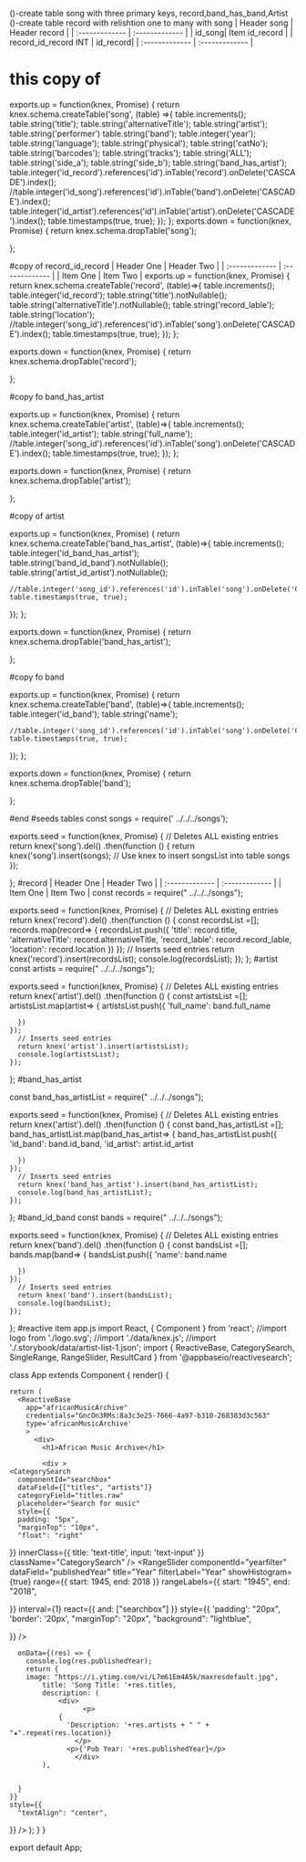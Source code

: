 ()-create table song with three primary keys, record,band_has_band,Artist
()-create table record with relishtion one to many with song
 | Header song     | Header record     |
| :------------- | :------------- |
|  id_song| Item  id_record   |
| record_id_record INT | id_record|
| :------------- | :------------- |
# this copy of

exports.up = function(knex, Promise) {
  return knex.schema.createTable('song', (table) =>{
    table.increments();
    table.string('title');
    table.string('alternativeTitle');
    table.string('artist');
    table.string('performer')
    table.string('band');
    table.integer('year');
    table.string('language');
    table.string('physical');
    table.string('catNo');
    table.string('barcodes');
    table.string('tracks');
    table.string('ALL');
    table.string('side_a');
    table.string('side_b');
    table.string('band_has_artist');
    table.integer('id_record').references('id').inTable('record').onDelete('CASCADE').index();
    //table.integer('id_song').references('id').inTable('band').onDelete('CASCADE').index();
    table.integer('id_artist').references('id').inTable('artist').onDelete('CASCADE').index();
  table.timestamps(true, true);
  });
};
exports.down = function(knex, Promise) {
  return knex.schema.dropTable('song');

};

#copy of record_id_record | Header One     | Header Two     |
| :------------- | :------------- |
| Item One       | Item Two       |
exports.up = function(knex, Promise) {
  return knex.schema.createTable('record', (table)=>{
    table.increments();
    table.integer('id_record');
    table.string('title').notNullable();
    table.string('alternativeTitle').notNullable();
    table.string('record_lable');
    table.string('location');
    //table.integer('song_id').references('id').inTable('song').onDelete('CASCADE').index();
    table.timestamps(true, true);
});
};

exports.down = function(knex, Promise) {
  return knex.schema.dropTable('record');

};

#copy fo band_has_artist

exports.up = function(knex, Promise) {
  return knex.schema.createTable('artist', (table)=>{
    table.increments();
    table.integer('id_artist');
    table.string('full_name');
    //table.integer('song_id').references('id').inTable('song').onDelete('CASCADE').index();
    table.timestamps(true, true);
});
};

exports.down = function(knex, Promise) {
  return knex.schema.dropTable('artist');

};


#copy of artist

exports.up = function(knex, Promise) {
  return knex.schema.createTable('band_has_artist', (table)=>{
    table.increments();
    table.integer('id_band_has_artist');
    table.string('band_id_band').notNullable();
    table.string('artist_id_artist').notNullable();

    //table.integer('song_id').references('id').inTable('song').onDelete('CASCADE').index();
    table.timestamps(true, true);
});
};

exports.down = function(knex, Promise) {
  return knex.schema.dropTable('band_has_artist');

};

#copy fo band

exports.up = function(knex, Promise) {
  return knex.schema.createTable('band', (table)=>{
    table.increments();
    table.integer('id_band');
    table.string('name');

    //table.integer('song_id').references('id').inTable('song').onDelete('CASCADE').index();
    table.timestamps(true, true);
});
};

exports.down = function(knex, Promise) {
  return knex.schema.dropTable('band');

};

#end
#seeds tables
const songs = require(' ../../../songs');

exports.seed = function(knex, Promise) {
  // Deletes ALL existing entries
  return knex('song').del()
    .then(function () {
      return knex('song').insert(songs);
      // Use knex to insert songsList into table songs
  });

};
#record | Header One     | Header Two     |
| :------------- | :------------- |
| Item One       | Item Two       |
const records = require(" ../../../songs");

exports.seed = function(knex, Promise) {
  // Deletes ALL existing entries
  return knex('record').del()
    .then(function () {
      const recordsList =[];
    records.map(record=> {
    recordsList.push({
        'title': record.title,
        'alternativeTitle': record.alternativeTitle,
        'record_lable': record.record_lable,
        'location': record.location
      })
    });
      // Inserts seed entries
      return knex('record').insert(recordsList);
      console.log(recordsList);
    });
};
#artist
const artists = require(" ../../../songs");

exports.seed = function(knex, Promise) {
  // Deletes ALL existing entries
  return knex('artist').del()
    .then(function () {
      const artistsList =[];
    artistsList.map(artist=> {
    artistsList.push({
        'full_name': band.full_name

      })
    });
      // Inserts seed entries
      return knex('artist').insert(artistsList);
      console.log(artistsList);
    });
};
#band_has_artist

const band_has_artistList = require(" ../../../songs");

exports.seed = function(knex, Promise) {
  // Deletes ALL existing entries
  return knex('artist').del()
    .then(function () {
      const band_has_artistList =[];
    band_has_artistList.map(band_has_artist=> {
    band_has_artistList.push({
        'id_band': band.id_band,
        'id_artist': artist.id_artist

      })
    });
      // Inserts seed entries
      return knex('band_has_artist').insert(band_has_artistList);
      console.log(band_has_artistList);
    });
};
#band_id_band
const bands = require(" ../../../songs");

exports.seed = function(knex, Promise) {
  // Deletes ALL existing entries
  return knex('band').del()
    .then(function () {
      const bandsList =[];
    bands.map(band=> {
    bandsList.push({
        'name': band.name


      })
    });
      // Inserts seed entries
      return knex('band').insert(bandsList);
      console.log(bandsList);
    });
};
#reactive item app.js
import React, { Component } from 'react';
//import logo from './logo.svg';
//import './data/knex.js';
//import  './.storybook/data/artist-list-1.json';
import { ReactiveBase, CategorySearch, SingleRange, RangeSlider, ResultCard } from '@appbaseio/reactivesearch';


class App extends Component {
render() {

    return (
      <ReactiveBase
        app="africanMusicArchive"
        credentials="GncOn3RMs:8a3c3e25-7666-4a97-b310-268383d3c563"
        type='africanMusicArchive'
        >
          <div>
            <h1>African Music Archive</h1>

            <div >
    <CategorySearch
      componentId="searchbox"
      dataField={["titles", "artists"]}
      categoryField="titles.raw"
      placeholder="Search for music"
      style={{
      padding: "5px",
      "marginTop": "10px",
      "float": "right"
}}
    innerClass={{
    title: 'text-title',
    input: 'text-input'
}}
className="CategorySearch"
  />
  <RangeSlider
  componentId="yearfilter"
  dataField="publishedYear"
  title="Year"
  filterLabel="Year"
  showHistogram={true}
  range={{
  start: 1945,
  end: 2018
}}
rangeLabels={{
  start: "1945",
  end: "2018",

}}
interval={1}
react={{
and: ["searchbox"]
}}
style={{
'padding': "20px",
'border': '20px',
"marginTop": "20px",
"background": "lightblue",

}}
  />
</div>
  <ResultCard
        componentId="result"
              dataField="titles"
              title="Results"
              from={0}
              size={5}
              pagination={true}
              pages={6}
              react={{
                and: ["searchbox", "yearfilter", "locations"]
              }}

      onData={(res) => {
        console.log(res.publishedYear);
        return {
        image: "https://i.ytimg.com/vi/L7m61Em4A5k/maxresdefault.jpg",
            title: 'Song Title: '+res.titles,
            description: (
                <div>
                      <p>
                {
                  'Description: '+res.artists + " " + "★".repeat(res.location)}
                    </p>
                  <p>{'Pub Year: '+res.publishedYear}</p>
                    </div>
            ),


      }
    }}
    style={{
      "textAlign": "center",

  }}
      />
    </div>
  </ReactiveBase>
    );
  }
}

export default App;
